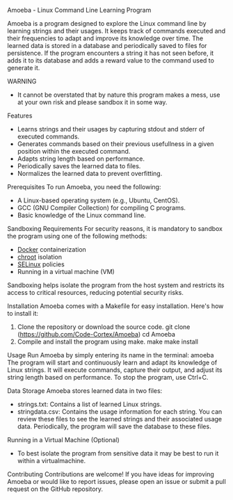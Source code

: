 Amoeba - Linux Command Line Learning Program

Amoeba is a program designed to explore the Linux command line by learning strings and their usages. It keeps track of commands executed and their frequencies to adapt and improve its knowledge over time. The learned data is stored in a database and periodically saved to files for persistence. If the program encounters a string it has not seen before, it adds it to its database and adds a reward value to the command used to generate it.

WARNING
- It cannot be overstated that by nature this program makes a mess, use at your own risk and please sandbox it in some way.

Features
- Learns strings and their usages by capturing stdout and stderr of executed commands.
- Generates commands based on their previous usefullness in a given position within the executed command.
- Adapts string length based on performance.
- Periodically saves the learned data to files.
- Normalizes the learned data to prevent overfitting.

Prerequisites
To run Amoeba, you need the following:
- A Linux-based operating system (e.g., Ubuntu, CentOS).
- GCC (GNU Compiler Collection) for compiling C programs.
- Basic knowledge of the Linux command line.

Sandboxing Requirements
For security reasons, it is mandatory to sandbox the program using one of the following methods:
- [Docker](https://www.docker.com/) containerization
- [chroot](https://man7.org/linux/man-pages/man2/chroot.2.html) isolation
- [SELinux](https://selinuxproject.org/) policies
- Running in a virtual machine (VM)

Sandboxing helps isolate the program from the host system and restricts its access to critical resources, reducing potential security risks.

Installation
Amoeba comes with a Makefile for easy installation. Here's how to install it:
1. Clone the repository or download the source code.
   git clone (https://github.com/Code-Cortex/Amoeba)
   cd Amoeba
2. Compile and install the program using make.
   make
   make install

Usage
Run Amoeba by simply entering its name in the terminal:
amoeba
The program will start and continuously learn and adapt its knowledge of Linux strings. It will execute commands, capture their output, and adjust its string length based on performance. To stop the program, use Ctrl+C.

Data Storage
Amoeba stores learned data in two files:
- strings.txt: Contains a list of learned Linux strings.
- stringdata.csv: Contains the usage information for each string.
You can review these files to see the learned strings and their associated usage data. Periodically, the program will save the database to these files.

Running in a Virtual Machine (Optional)
- To best isolate the program from sensitive data it may be best to run it within a virtualmachine.

Contributing
Contributions are welcome! If you have ideas for improving Amoeba or would like to report issues, please open an issue or submit a pull request on the GitHub repository.

